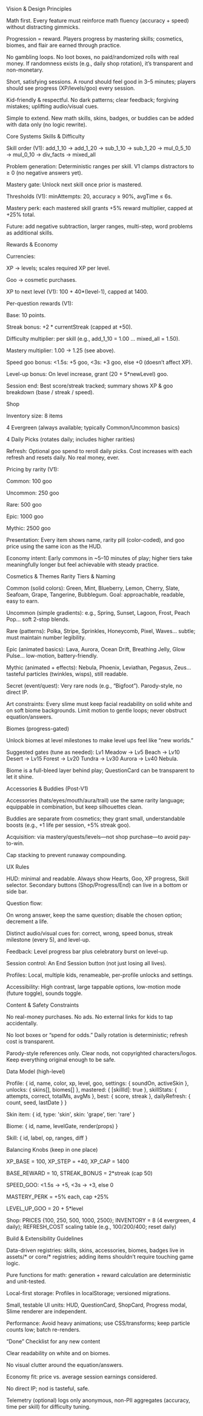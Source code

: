 Vision & Design Principles

Math first. Every feature must reinforce math fluency (accuracy + speed) without distracting gimmicks.

Progression = reward. Players progress by mastering skills; cosmetics, biomes, and flair are earned through practice.

No gambling loops. No loot boxes, no paid/randomized rolls with real money. If randomness exists (e.g., daily shop rotation), it’s transparent and non-monetary.

Short, satisfying sessions. A round should feel good in 3–5 minutes; players should see progress (XP/levels/goo) every session.

Kid-friendly & respectful. No dark patterns; clear feedback; forgiving mistakes; uplifting audio/visual cues.

Simple to extend. New math skills, skins, badges, or buddies can be added with data only (no logic rewrite).

Core Systems
Skills & Difficulty

Skill order (V1):
add_1_10 → add_1_20 → sub_1_10 → sub_1_20 → mul_0_5_10 → mul_0_10 → div_facts → mixed_all

Problem generation: Deterministic ranges per skill. V1 clamps distractors to ≥ 0 (no negative answers yet).

Mastery gate: Unlock next skill once prior is mastered.

Thresholds (V1): minAttempts: 20, accuracy ≥ 90%, avgTime ≤ 6s.

Mastery perk: each mastered skill grants +5% reward multiplier, capped at +25% total.

Future: add negative subtraction, larger ranges, multi-step, word problems as additional skills.

Rewards & Economy

Currencies:

XP → levels; scales required XP per level.

Goo → cosmetic purchases.

XP to next level (V1): 100 + 40*(level-1), capped at 1400.

Per-question rewards (V1):

Base: 10 points.

Streak bonus: +2 * currentStreak (capped at +50).

Difficulty multiplier: per skill (e.g., add_1_10 = 1.00 … mixed_all = 1.50).

Mastery multiplier: 1.00 → 1.25 (see above).

Speed goo bonus: <1.5s: +5 goo, <3s: +3 goo, else +0 (doesn’t affect XP).

Level-up bonus: On level increase, grant (20 + 5*newLevel) goo.

Session end: Best score/streak tracked; summary shows XP & goo breakdown (base / streak / speed).

Shop

Inventory size: 8 items

4 Evergreen (always available; typically Common/Uncommon basics)

4 Daily Picks (rotates daily; includes higher rarities)

Refresh: Optional goo spend to reroll daily picks. Cost increases with each refresh and resets daily. No real money, ever.

Pricing by rarity (V1):

Common: 100 goo

Uncommon: 250 goo

Rare: 500 goo

Epic: 1000 goo

Mythic: 2500 goo

Presentation: Every item shows name, rarity pill (color-coded), and goo price using the same icon as the HUD.

Economy intent: Early commons in ~5–10 minutes of play; higher tiers take meaningfully longer but feel achievable with steady practice.

Cosmetics & Themes
Rarity Tiers & Naming

Common (solid colors): Green, Mint, Blueberry, Lemon, Cherry, Slate, Seafoam, Grape, Tangerine, Bubblegum.
Goal: approachable, readable, easy to earn.

Uncommon (simple gradients): e.g., Spring, Sunset, Lagoon, Frost, Peach Pop… soft 2-stop blends.

Rare (patterns): Polka, Stripe, Sprinkles, Honeycomb, Pixel, Waves… subtle; must maintain number legibility.

Epic (animated basics): Lava, Aurora, Ocean Drift, Breathing Jelly, Glow Pulse… low-motion, battery-friendly.

Mythic (animated + effects): Nebula, Phoenix, Leviathan, Pegasus, Zeus… tasteful particles (twinkles, wisps), still readable.

Secret (event/quest): Very rare nods (e.g., “Bigfoot”). Parody-style, no direct IP.

Art constraints: Every slime must keep facial readability on solid white and on soft biome backgrounds. Limit motion to gentle loops; never obstruct equation/answers.

Biomes (progress-gated)

Unlock biomes at level milestones to make level ups feel like “new worlds.”

Suggested gates (tune as needed): Lv1 Meadow → Lv5 Beach → Lv10 Desert → Lv15 Forest → Lv20 Tundra → Lv30 Aurora → Lv40 Nebula.

Biome is a full-bleed layer behind play; QuestionCard can be transparent to let it shine.

Accessories & Buddies (Post-V1)

Accessories (hats/eyes/mouth/aura/trail) use the same rarity language; equippable in combination, but keep silhouettes clean.

Buddies are separate from cosmetics; they grant small, understandable boosts (e.g., +1 life per session, +5% streak goo).

Acquisition: via mastery/quests/levels—not shop purchase—to avoid pay-to-win.

Cap stacking to prevent runaway compounding.

UX Rules

HUD: minimal and readable. Always show Hearts, Goo, XP progress, Skill selector. Secondary buttons (Shop/Progress/End) can live in a bottom or side bar.

Question flow:

On wrong answer, keep the same question; disable the chosen option; decrement a life.

Distinct audio/visual cues for: correct, wrong, speed bonus, streak milestone (every 5), and level-up.

Feedback: Level progress bar plus celebratory burst on level-up.

Session control: An End Session button (not just losing all lives).

Profiles: Local, multiple kids, renameable, per-profile unlocks and settings.

Accessibility: High contrast, large tappable options, low-motion mode (future toggle), sounds toggle.

Content & Safety Constraints

No real-money purchases. No ads. No external links for kids to tap accidentally.

No loot boxes or “spend for odds.” Daily rotation is deterministic; refresh cost is transparent.

Parody-style references only. Clear nods, not copyrighted characters/logos. Keep everything original enough to be safe.

Data Model (high-level)

Profile: { id, name, color, xp, level, goo, settings: { soundOn, activeSkin }, unlocks: { skins[], biomes[] }, mastered: { [skillId]: true }, skillStats: { attempts, correct, totalMs, avgMs }, best: { score, streak }, dailyRefresh: { count, seed, lastDate } }

Skin item: { id, type: 'skin', skin: 'grape', tier: 'rare' }

Biome: { id, name, levelGate, render(props) }

Skill: { id, label, op, ranges, diff }

Balancing Knobs (keep in one place)

XP_BASE = 100, XP_STEP = +40, XP_CAP = 1400

BASE_REWARD = 10, STREAK_BONUS = 2*streak (cap 50)

SPEED_GOO: <1.5s → +5, <3s → +3, else 0

MASTERY_PERK = +5% each, cap +25%

LEVEL_UP_GOO = 20 + 5*level

Shop: PRICES {100, 250, 500, 1000, 2500}; INVENTORY = 8 (4 evergreen, 4 daily); REFRESH_COST scaling table (e.g., 100/200/400; reset daily)

Build & Extensibility Guidelines

Data-driven registries: skills, skins, accessories, biomes, badges live in assets/* or core/* registries; adding items shouldn’t require touching game logic.

Pure functions for math: generation + reward calculation are deterministic and unit-tested.

Local-first storage: Profiles in localStorage; versioned migrations.

Small, testable UI units: HUD, QuestionCard, ShopCard, Progress modal, Slime renderer are independent.

Performance: Avoid heavy animations; use CSS/transforms; keep particle counts low; batch re-renders.

“Done” Checklist for any new content

Clear readability on white and on biomes.

No visual clutter around the equation/answers.

Economy fit: price vs. average session earnings considered.

No direct IP; nod is tasteful, safe.

Telemetry (optional) logs only anonymous, non-PII aggregates (accuracy, time per skill) for difficulty tuning.